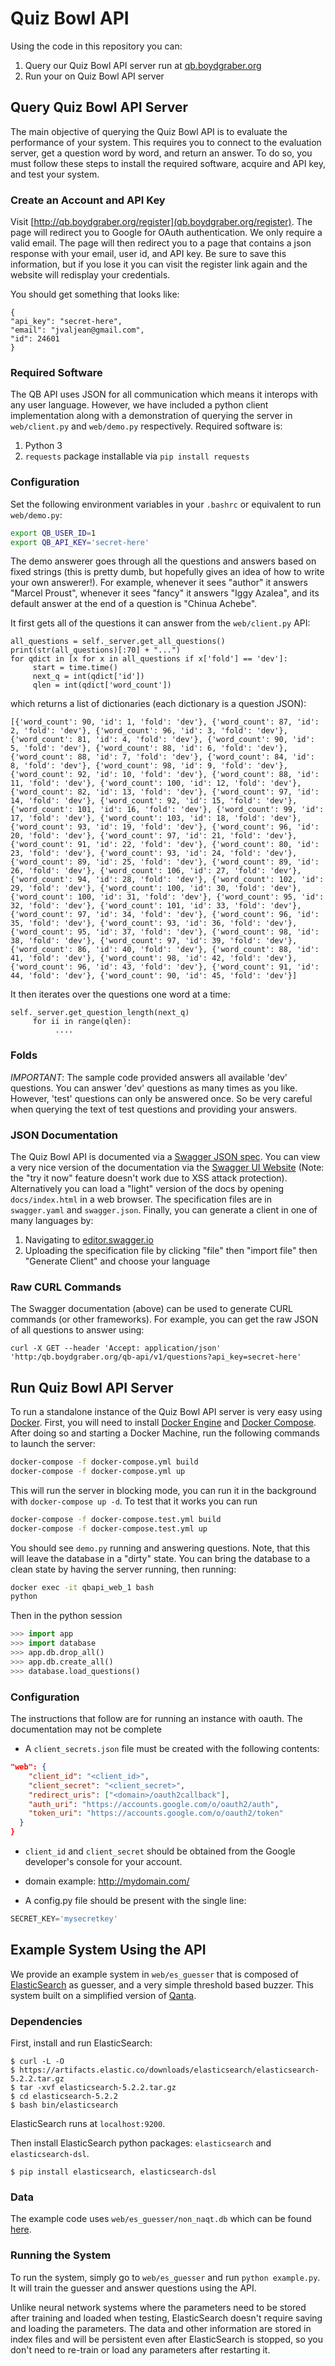 # Quiz Bowl API

Using the code in this repository you can:

1. Query our Quiz Bowl API server run at [qb.boydgraber.org](qb.boydgraber.org)
2. Run your on Quiz Bowl API server

## Query Quiz Bowl API Server
The main objective of querying the Quiz Bowl API is to evaluate the performance of your system. This requires you to connect to the evaluation server, get a question word by word, and return an answer.  To do so, you must follow these steps to install the required software, acquire and API key, and test your system.

### Create an Account and API Key
Visit [http://qb.boydgraber.org/register](qb.boydgraber.org/register). The page will redirect you to Google for OAuth authentication. We only require a valid email. The page will then redirect you to a page that contains a json response with your email, user id, and API key. Be sure to save this information, but if you lose it you can visit the register link again and the website will redisplay your credentials.

You should get something that looks like:
```
{
"api_key": "secret-here",
"email": "jvaljean@gmail.com",
"id": 24601
}
```

### Required Software
The QB API uses JSON for all communication which means it interops with any user language. However, we have included a python client implementation along with a demonstration of querying the server in `web/client.py` and `web/demo.py` respectively. Required software is:

1. Python 3
2. `requests` package installable via `pip install requests`

### Configuration
Set the following environment variables in your `.bashrc` or equivalent to run `web/demo.py`:

```bash
export QB_USER_ID=1
export QB_API_KEY='secret-here'
```

The demo answerer goes through all the questions and answers based on fixed strings (this is pretty dumb, but hopefully gives an idea of how to write your own answerer!).  For example, whenever it sees "author" it answers "Marcel Proust", whenever it sees "fancy" it answers "Iggy Azalea", and its default answer at the end of a question is "Chinua Achebe".

It first gets all of the questions it can answer from the `web/client.py` API:
```
all_questions = self._server.get_all_questions()
print(str(all_questions)[:70] + "...")
for qdict in [x for x in all_questions if x['fold'] == 'dev']:
     start = time.time()
     next_q = int(qdict['id'])
     qlen = int(qdict['word_count'])
```
which returns a list of dictionaries (each dictionary is a question JSON):
```
[{'word_count': 90, 'id': 1, 'fold': 'dev'}, {'word_count': 87, 'id': 2, 'fold': 'dev'}, {'word_count': 96, 'id': 3, 'fold': 'dev'}, {'word_count': 81, 'id': 4, 'fold': 'dev'}, {'word_count': 90, 'id': 5, 'fold': 'dev'}, {'word_count': 88, 'id': 6, 'fold': 'dev'}, {'word_count': 88, 'id': 7, 'fold': 'dev'}, {'word_count': 84, 'id': 8, 'fold': 'dev'}, {'word_count': 98, 'id': 9, 'fold': 'dev'}, {'word_count': 92, 'id': 10, 'fold': 'dev'}, {'word_count': 88, 'id': 11, 'fold': 'dev'}, {'word_count': 100, 'id': 12, 'fold': 'dev'}, {'word_count': 82, 'id': 13, 'fold': 'dev'}, {'word_count': 97, 'id': 14, 'fold': 'dev'}, {'word_count': 92, 'id': 15, 'fold': 'dev'}, {'word_count': 101, 'id': 16, 'fold': 'dev'}, {'word_count': 99, 'id': 17, 'fold': 'dev'}, {'word_count': 103, 'id': 18, 'fold': 'dev'}, {'word_count': 93, 'id': 19, 'fold': 'dev'}, {'word_count': 96, 'id': 20, 'fold': 'dev'}, {'word_count': 97, 'id': 21, 'fold': 'dev'}, {'word_count': 91, 'id': 22, 'fold': 'dev'}, {'word_count': 80, 'id': 23, 'fold': 'dev'}, {'word_count': 93, 'id': 24, 'fold': 'dev'}, {'word_count': 89, 'id': 25, 'fold': 'dev'}, {'word_count': 89, 'id': 26, 'fold': 'dev'}, {'word_count': 106, 'id': 27, 'fold': 'dev'}, {'word_count': 94, 'id': 28, 'fold': 'dev'}, {'word_count': 102, 'id': 29, 'fold': 'dev'}, {'word_count': 100, 'id': 30, 'fold': 'dev'}, {'word_count': 100, 'id': 31, 'fold': 'dev'}, {'word_count': 95, 'id': 32, 'fold': 'dev'}, {'word_count': 101, 'id': 33, 'fold': 'dev'}, {'word_count': 97, 'id': 34, 'fold': 'dev'}, {'word_count': 96, 'id': 35, 'fold': 'dev'}, {'word_count': 93, 'id': 36, 'fold': 'dev'}, {'word_count': 95, 'id': 37, 'fold': 'dev'}, {'word_count': 98, 'id': 38, 'fold': 'dev'}, {'word_count': 97, 'id': 39, 'fold': 'dev'}, {'word_count': 86, 'id': 40, 'fold': 'dev'}, {'word_count': 88, 'id': 41, 'fold': 'dev'}, {'word_count': 98, 'id': 42, 'fold': 'dev'}, {'word_count': 96, 'id': 43, 'fold': 'dev'}, {'word_count': 91, 'id': 44, 'fold': 'dev'}, {'word_count': 90, 'id': 45, 'fold': 'dev'}]
```

It then iterates over the questions one word at a time:
```
self._server.get_question_length(next_q)
     for ii in range(qlen):
          ....
```

### Folds

*IMPORTANT*: The sample code provided answers all available 'dev' questions.  You can answer 'dev' questions as many times as you like.  However, 'test' questions can only be answered once.  So be very careful when querying the text of test questions and providing your answers.

### JSON Documentation
The Quiz Bowl API is documented via a [Swagger JSON spec](http://swagger.io/). You can view a very nice version of the documentation via the [Swagger UI Website](http://petstore.swagger.io/?url=https://raw.githubusercontent.com/Pinafore/qb-api/master/swagger.json) (Note: the "try it now" feature doesn't work due to XSS attack protection). Alternatively you can load a "light" version of the docs by opening `docs/index.html` in a web browser. The specification files are in `swagger.yaml` and `swagger.json`. Finally, you can generate a client in one of many languages by:

1. Navigating to [editor.swagger.io](http://editor.swagger.io/#/)
2. Uploading the specification file by clicking "file" then "import file" then "Generate Client" and choose your language

### Raw CURL Commands

The Swagger documentation (above) can be used to generate CURL commands (or other frameworks).  For example, you can get the raw JSON of all questions to answer using:
```
curl -X GET --header 'Accept: application/json' 'http:/qb.boydgraber.org/qb-api/v1/questions?api_key=secret-here'
```

## Run Quiz Bowl API Server
To run a standalone instance of the Quiz Bowl API server is very easy using [Docker](https://www.docker.com/). First, you will need to install [Docker Engine](https://docs.docker.com/) and [Docker Compose](https://docs.docker.com/compose/install/). After doing so and starting a Docker Machine, run the following commands to launch the server:

```bash
docker-compose -f docker-compose.yml build
docker-compose -f docker-compose.yml up
```

This will run the server in blocking mode, you can run it in the background with `docker-compose up -d`. To test that it works you can run
```bash
docker-compose -f docker-compose.test.yml build
docker-compose -f docker-compose.test.yml up
```

You should see `demo.py` running and answering questions. Note, that this will leave the database in a "dirty" state. You can bring the database to a clean state by having the server running, then running:

```bash
docker exec -it qbapi_web_1 bash
python
```

Then in the python session

```python
>>> import app
>>> import database
>>> app.db.drop_all()
>>> app.db.create_all()
>>> database.load_questions()
```

### Configuration
The instructions that follow are for running an instance with oauth. The documentation may not be complete

* A `client_secrets.json` file must be created with the following contents:
```json
"web": {
    "client_id": "<client_id>",
    "client_secret": "<client_secret>",
    "redirect_uris": ["<domain>/oauth2callback"],
    "auth_uri": "https://accounts.google.com/o/oauth2/auth",
    "token_uri": "https://accounts.google.com/o/oauth2/token"
  }
}
```
  * `client_id` and `client_secret` should be obtained from the Google developer's console for your account.
  * domain example: http://mydomain.com/

* A config.py file should be present with the single line:
```python
SECRET_KEY='mysecretkey'
```

## Example System Using the API

We provide an example system in `web/es_guesser` that is composed of
[ElasticSearch](https://www.elastic.co/products/elasticsearch) as guesser, and
a very simple threshold based buzzer. This system built on a simplified
version of [Qanta](https://github.com/Pinafore/qb).

### Dependencies
First, install and run ElasticSearch:

```
$ curl -L -O
$ https://artifacts.elastic.co/downloads/elasticsearch/elasticsearch-5.2.2.tar.gz
$ tar -xvf elasticsearch-5.2.2.tar.gz
$ cd elasticsearch-5.2.2
$ bash bin/elasticsearch
```

ElasticSearch runs at `localhost:9200`.

Then install ElasticSearch python packages: `elasticsearch` and
`elasticsearch-dsl`.

```
$ pip install elasticsearch, elasticsearch-dsl
```

### Data
The example code uses `web/es_guesser/non_naqt.db` which can be found
[here](https://github.com/Pinafore/qb/blob/master/data/internal/non_naqt.db).

### Running the System
To run the system, simply go to `web/es_guesser` and run `python example.py`.
It will train the guesser and answer questions using the API.

Unlike neural network systems where the parameters need to be stored after
training and loaded when testing, ElasticSearch doesn't require saving and
loading the parameters. The data and other information are stored in index
files and will be persistent even after ElasticSearch is stopped, so you don't
need to re-train or load any parameters after restarting it.
